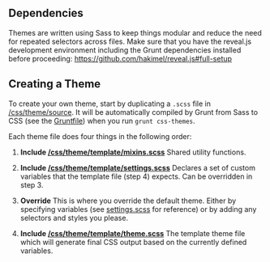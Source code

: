 ## Dependencies

Themes are written using Sass to keep things modular and reduce the need for repeated selectors across files. Make sure that you have the reveal.js development environment including the Grunt dependencies installed before proceeding: https://github.com/hakimel/reveal.js#full-setup

## Creating a Theme

To create your own theme, start by duplicating a `.scss` file in [/css/theme/source](https://github.com/hakimel/reveal.js/blob/master/css/theme/source). It will be automatically compiled by Grunt from Sass to CSS (see the [Gruntfile](https://github.com/hakimel/reveal.js/blob/master/Gruntfile.js)) when you run `grunt css-themes`.

Each theme file does four things in the following order:

1.  **Include [/css/theme/template/mixins.scss](https://github.com/hakimel/reveal.js/blob/master/css/theme/template/mixins.scss)**
    Shared utility functions.

2.  **Include [/css/theme/template/settings.scss](https://github.com/hakimel/reveal.js/blob/master/css/theme/template/settings.scss)**
    Declares a set of custom variables that the template file (step 4) expects. Can be overridden in step 3.

3.  **Override**
    This is where you override the default theme. Either by specifying variables (see [settings.scss](https://github.com/hakimel/reveal.js/blob/master/css/theme/template/settings.scss) for reference) or by adding any selectors and styles you please.

4.  **Include [/css/theme/template/theme.scss](https://github.com/hakimel/reveal.js/blob/master/css/theme/template/theme.scss)**
    The template theme file which will generate final CSS output based on the currently defined variables.
